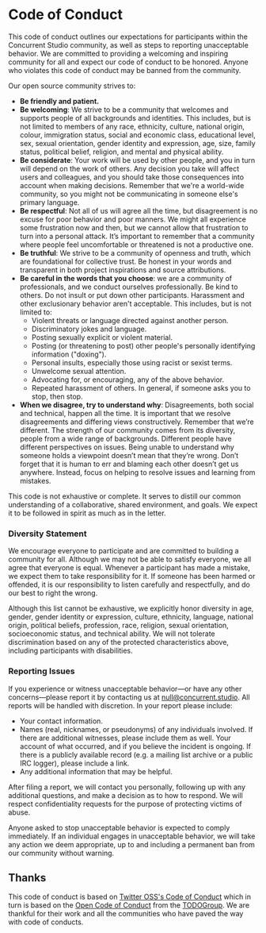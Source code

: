 # Code of Conduct
This code of conduct outlines our expectations for participants within the Concurrent Studio
community, as well as steps to reporting unacceptable behavior. We are committed to providing a
welcoming and inspiring community for all and expect our code of conduct to be honored. Anyone who
violates this code of conduct may be banned from the community.

Our open source community strives to:
- **Be friendly and patient.**
- **Be welcoming**: We strive to be a community that welcomes and supports people of all backgrounds
  and identities. This includes, but is not limited to members of any race, ethnicity, culture,
  national origin, colour, immigration status, social and economic class, educational level, sex,
  sexual orientation, gender identity and expression, age, size, family status, political belief,
  religion, and mental and physical ability.
- **Be considerate**: Your work will be used by other people, and you in turn will depend on the
  work of others. Any decision you take will affect users and colleagues, and you should take those
  consequences into account when making decisions. Remember that we're a world-wide community, so
  you might not be communicating in someone else's primary language.
- **Be respectful**: Not all of us will agree all the time, but disagreement is no excuse for poor
  behavior and poor manners. We might all experience some frustration now and then, but we cannot
  allow that frustration to turn into a personal attack. It’s important to remember that a community
  where people feel uncomfortable or threatened is not a productive one.
- **Be truthful**: We strive to be a community of openness and truth, which are foundational for
  collective trust. Be honest in your words and transparent in both project inspirations and source
  attributions.
- **Be careful in the words that you choose**: we are a community of professionals, and we conduct
  ourselves professionally. Be kind to others. Do not insult or put down other participants.
  Harassment and other exclusionary behavior aren't acceptable. This includes, but is not limited
  to:
  + Violent threats or language directed against another person.
  + Discriminatory jokes and language.
  + Posting sexually explicit or violent material.
  + Posting (or threatening to post) other people's personally identifying information ("doxing").
  + Personal insults, especially those using racist or sexist terms.
  + Unwelcome sexual attention.
  + Advocating for, or encouraging, any of the above behavior.
  + Repeated harassment of others. In general, if someone asks you to stop, then stop.
- **When we disagree, try to understand why**: Disagreements, both social and technical, happen all
  the time. It is important that we resolve disagreements and differing views constructively.
  Remember that we’re different. The strength of our community comes from its diversity, people from
  a wide range of backgrounds. Different people have different perspectives on issues. Being unable
  to understand why someone holds a viewpoint doesn’t mean that they’re wrong. Don’t forget that it
  is human to err and blaming each other doesn’t get us anywhere. Instead, focus on helping to
  resolve issues and learning from mistakes.

This code is not exhaustive or complete. It serves to distill our common understanding of a
collaborative, shared environment, and goals. We expect it to be followed in spirit as much as in
the letter.

### Diversity Statement
We encourage everyone to participate and are committed to building a community for all. Although we
may not be able to satisfy everyone, we all agree that everyone is equal. Whenever a participant has
made a mistake, we expect them to take responsibility for it. If someone has been harmed or
offended, it is our responsibility to listen carefully and respectfully, and do our best to right
the wrong.

Although this list cannot be exhaustive, we explicitly honor diversity in age, gender, gender
identity or expression, culture, ethnicity, language, national origin, political beliefs,
profession, race, religion, sexual orientation, socioeconomic status, and technical ability. We will
not tolerate discrimination based on any of the protected characteristics above, including
participants with disabilities.

### Reporting Issues
If you experience or witness unacceptable behavior—or have any other concerns—please report it by
contacting us at <null@concurrent.studio>. All reports will be handled with discretion. In your
report please include:
- Your contact information.
- Names (real, nicknames, or pseudonyms) of any individuals involved. If there are additional
  witnesses, please include them as well. Your account of what occurred, and if you believe the
  incident is ongoing. If there is a publicly available record (e.g. a mailing list archive or a
  public IRC logger), please include a link.
- Any additional information that may be helpful.

After filing a report, we will contact you personally, following up with any additional questions,
and make a decision as to how to respond. We will respect confidentiality requests for the purpose
of protecting victims of abuse.

Anyone asked to stop unacceptable behavior is expected to comply immediately. If an individual
engages in unacceptable behavior, we will take any action we deem appropriate, up to and including a
permanent ban from our community without warning.

## Thanks
This code of conduct is based on [Twitter OSS's Code of
Conduct](https://github.com/twitter/code-of-conduct/blob/master/code-of-conduct.md) which in turn is
based on the [Open Code of Conduct](https://github.com/todogroup/opencodeofconduct) from the
[TODOGroup](http://todogroup.org). We are thankful for their work and all the communities who have
paved the way with code of conducts.

